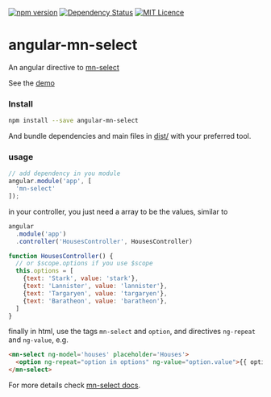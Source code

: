 [![npm version](https://badge.fury.io/js/angular-mn-select.svg)](https://badge.fury.io/js/angular-mn-select)
[![Dependency Status](https://gemnasium.com/badges/github.com/minimalist-components/angular-mn-select.svg)](https://gemnasium.com/github.com/minimalist-components/angular-mn-select)
[![MIT Licence](https://badges.frapsoft.com/os/mit/mit.svg?v=103)](https://opensource.org/licenses/mit-license.php) 

# angular-mn-select

An angular directive to [mn-select](https://github.com/minimalist-components/mn-select)

See the [demo](https://minimalist-components.github.io/angular-mn-select)

### Install

```sh
npm install --save angular-mn-select
```

And bundle dependencies and main files in [dist/](https://github.com/minimalist-components/angular-mn-select/tree/master/dist) with your preferred tool.

### usage

```js
// add dependency in you module
angular.module('app', [
  'mn-select'
]);
```

in your controller, you just need a array to be the values, similar to

```js
angular
  .module('app')
  .controller('HousesController', HousesController)

function HousesController() {
  // or $scope.options if you use $scope
  this.options = [
    {text: 'Stark', value: 'stark'},
    {text: 'Lannister', value: 'lannister'},
    {text: 'Targaryen', value: 'targaryen'},
    {text: 'Baratheon', value: 'baratheon'},
  ]
}
```

finally in html, use the tags `mn-select` and `option`, and directives `ng-repeat` and `ng-value`, e.g.

```html
<mn-select ng-model='houses' placeholder='Houses'>
  <option ng-repeat="option in options" ng-value="option.value">{{ option.text }}</option>
</mn-select>
```


For more details check [mn-select docs](https://github.com/minimalist-components/mn-select).

